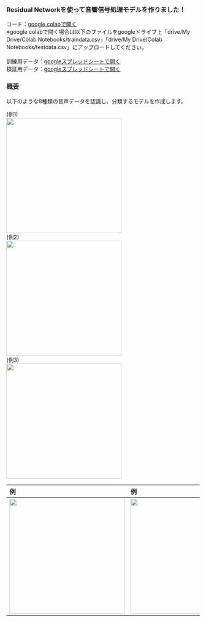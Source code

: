 ### Residual Networkを使って音響信号処理モデルを作りました！

コード：[google colabで開く](https://colab.research.google.com/drive/1hEXoFEK_z_HRq-quTmOZVT62IMXy70Go?usp=sharing)<br>
※google colabで開く場合は以下のファイルをgoogleドライブ上「drive/My Drive/Colab Notebooks/traindata.csv」「drive/My Drive/Colab Notebooks/testdata.csv」にアップロードしてください。
<br>
<br>
訓練用データ：[googleスプレッドシートで開く](https://drive.google.com/file/d/1zlQFh_jN4yOs188_GQ0hY4pLB5UlSAxv/view?usp=sharing)<br>
検証用データ：[googleスプレッドシートで開く](https://drive.google.com/file/d/1qlaZw2J2fjxv5pVTxT4Y_CRjFF7vSukO/view?usp=sharing)<br>


### 概要

以下のような8種類の音声データを認識し、分類するモデルを作成します。<br>

(例1)<br>
<img src="https://uploda3.ysklog.net/482c0137098d111e20a94c6f469f5030.png" width="300">
<br>
(例2)<br>
<img src="https://uploda3.ysklog.net/86f6b3573257bd89737f6eaaf2e4c76d.png" width="300">
<br>
(例3)<br>
<img src="https://uploda3.ysklog.net/d9af6850f38b0391bef5a605dee83aff.png" width="300">
<br>

|例|例|例|
|:---|:---|:---|
|<img src="https://uploda3.ysklog.net/482c0137098d111e20a94c6f469f5030.png" width="300">|<img src="https://uploda3.ysklog.net/86f6b3573257bd89737f6eaaf2e4c76d.png" width="300">|<img src="https://uploda3.ysklog.net/d9af6850f38b0391bef5a605dee83aff.png" width="300">|
